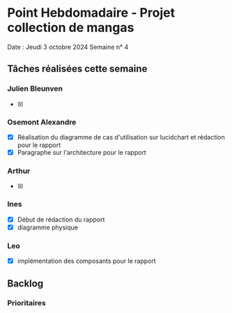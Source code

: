 # Point Hebdomadaire - Projet collection de mangas

Date : Jeudi 3 octobre 2024
Semaine n° 4

## Tâches réalisées cette semaine

### Julien Bleunven
- [x] 


### Osemont Alexandre
- [x] Réalisation du diagramme de cas d'utilisation sur lucidchart et rédaction pour le rapport
- [x] Paragraphe sur l'architecture pour le rapport

### Arthur
- [x]


### Ines
- [x] Début de rédaction du rapport
- [x] diagramme physique

### Leo
- [x] implémentation des composants pour le rapport

## Backlog

### Prioritaires





